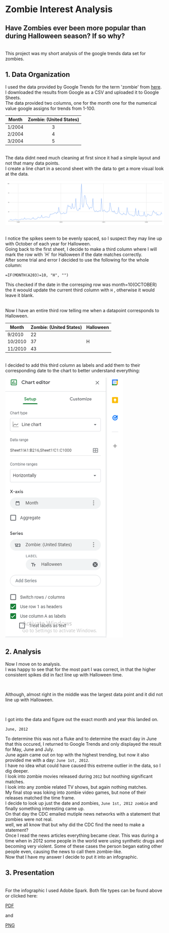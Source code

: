 # Zombie Interest Analysis

## Have Zombies ever been more popular than during Halloween season? If so why?

<br>
This project was my short analysis of the google trends data set for zombies.
<br>

## 1. Data Organization

I used the data provided by Google Trends for the term 'zombie' from [here](https://trends.google.com/trends/explore?date=all&geo=US&q=zombie).
<br>
I downloaded the results from Google as a CSV and uploaded it to Google Sheets.
<br>
The data provided two columns, one for the month one for the numerical value google assigns for trends from 1-100.
<br>


|Month |	Zombie: (United States) |
-------|:---------------------------:|
|1/2004	| 3 |
|2/2004	| 4 |
|3/2004 |	5 | 

<br>
The data didnt need much cleaning at first since it had a simple layout and not that many data points.
<br>
I create a line chart in a second sheet with the data to get a more visual look at the data.
<br>

![first chart.](chart_0.png "This is the first chart.")

<br>
 I notice the spikes seem to be evenly spaced, so I suspect they may line up with October of each year for Halloween.
<br>
Going back to the first sheet, I decide to make a third column where I will mark the row with `H` for Halloween if the date matches correctly.
<br>
After some trial and error I decided to use the following for the whole column:

```
=IF(MONTH(A203)=10, "H", "")
```
This checked if the date in the corresping row was month=10(OCTOBER) the it woould update the current third column with `H` , otherwise it would leave it blank.

<br>
Now I have an entire third row telling me when a datapoint corresponds to Halloween.
<br>

|Month | Zombie: (United States) | Halloween|
|------|-------------------------|----------|
|9/2010 |	22 |	|
|10/2010	| 37 |	H |
|11/2010 | 43 |	|

<br>
I decided to add this third column as labels and  add them to their corresponding date to the chart to better understand everything:
<br>

![first label.](label_0.png "This is the label.")



## 2. Analysis

Now I move on to analysis. 
<br>
I was happy to see that for the most part I was correct, in that the higher consistent spikes did in fact line up with Halloween time.

<br>

Although, almost right in the middle was the largest data point and it did not line up with Halloween.

<br>

I got into the data and figure out the exact month and year this landed on.
```
June, 2012
```

To determine this was not a fluke and to determine the exact day in June that this occured, I returned to Google Trends and only displayed the result for May, June and July. 
<br>
June again came out on top with the highest trending, but now it also provided me with a day: `June 1st, 2012`.
<br>
I have no idea what could have caused this extreme outlier in the data, so I dig deeper.
<br>
I look into zombie movies released during `2012` but noothing significant matches.
<br>
I look into any zombie related TV shows, but again nothing matches.
<br>
My final stop was loking into zombie video games, but none of their releases matched the time frame.
<br>
I decide to look up just the date and zombies, `June 1st, 2012 zombie` and finally something interesting came up.
<br>
On that day the CDC emailed mutiple news networks with a statement that zombies were not real. 
<br>
well, we all know that but why did the CDC find the need to make a statement?
<br>
Once I read the news articles everything became clear. This was during a time when in 2012 some people in the world were using synthetic drugs and becoming very violent. Some of these cases the person began eating other people even, causing the news to call them zombie-like.
<br>
Now that I have my answer I decide to put it into an infographic. 
<br>

## 3. Presentation

<br>
For the infographic I used Adobe Spark. Both file types can be found above or clicked here:

[PDF](https://github.com/gman4774/zombies_info/blob/main/zombies_info_pdf.pdf) 

 and <br>

[PNG](https://github.com/gman4774/zombies_info/blob/main/zombies_info_png.png) 

<br>
